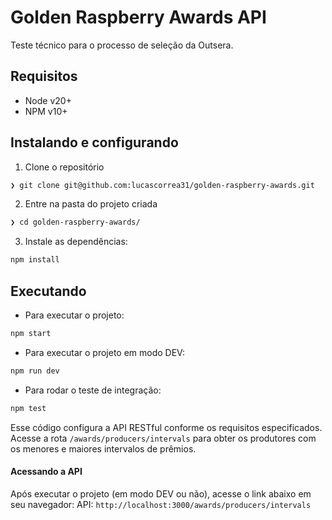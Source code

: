 # Golden Raspberry Awards API

Teste técnico para o processo de seleção da Outsera.

## Requisitos

- Node v20+
- NPM v10+

## Instalando e configurando

1. Clone o repositório
```bash
❯ git clone git@github.com:lucascorrea31/golden-raspberry-awards.git
```

2. Entre na pasta do projeto criada
```bash
❯ cd golden-raspberry-awards/
```

3. Instale as dependências:
```bash
npm install
```


## Executando

- Para executar o projeto:
```bash
npm start
```

- Para executar o projeto em modo DEV:
```bash
npm run dev
```

- Para rodar o teste de integração:
```bash
npm test
```

Esse código configura a API RESTful conforme os requisitos especificados.
Acesse a rota `/awards/producers/intervals` para obter os produtores com os menores e maiores intervalos de prêmios.


#### Acessando a API

Após executar o projeto (em modo DEV ou não), acesse o link abaixo em seu navegador:
API: `http://localhost:3000/awards/producers/intervals`